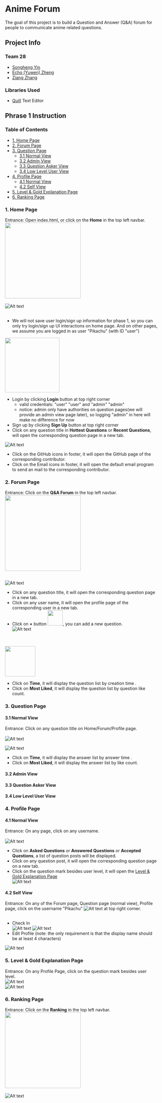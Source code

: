 # Anime Forum
The goal of this project is to build a Question and Answer (Q&A) forum for people to communicate anime related questions. 

## Project Info
### Team 28
* [Songheng Yin](https://github.com/ReinaKousaka)
* [Echo (Yuwen) Zheng](https://github.com/echoztoronto)
* [Ziang Zhang](https://github.com/Ziang-Zhang)

### Libraries Used 
* [Quill](https://quilljs.com/) Text Editor







## Phrase 1 Instruction
### Table of Contents
- [1. Home Page](#1-home-page)
- [2. Forum Page](#2-forum-page)
- [3. Question Page](#3-question-page)
  * [3.1 Normal View](#31-normal-view)
  * [3.2 Admin View](#32-admin-view)
  * [3.3 Question Asker View](#33-question-asker-view)
  * [3.4 Low Level User View](#34-low-level-user-view)
- [4. Profile Page](#4-profile-page)
  * [4.1 Normal View](#41-normal-view)
  * [4.2 Self View](#42-self-view)
- [5. Level & Gold Explanation Page](#5-level---gold-explanation-page)
- [6. Ranking Page](#6-ranking-page)


### 1. Home Page
Entrance: Open index.html, or click on the __Home__ in the top left navbar. <img src="/images/readme/phase1/navbar.jpg" width="250px"> <br/><br/> 
![Alt text](/images/readme/phase1/home.jpg?raw=true) <br/> <br/>

* We will not save user login/sign up information for phase 1, so you can only try login/sign up UI interactions on home page. And on other pages, we assume you are logged in as user "Pikachu" (with ID "user")<br/>

<img src="/images/readme/phase1/login_signup.jpg" width="180px"><br/>

* Login by clicking __Login__ button at top right corner
  * valid credentials: "user" "user" and "admin" "admin" 
  * notice: admin only have authorities on question pages(we will provide an admin view page later), so logging "admin" in here will make no difference for now
* Sign up by clicking __Sign Up__ button at top right corner
* Click on any question title in __Hottest Questions__ or __Recent Questions__, will open the corresponding question page in a new tab. <br/>

![Alt text](/images/readme/phase1/foot.jpg?raw=true) <br/>
* Click on the GitHub icons in footer, it will open the GitHub page of the corresponding contributor. 
* Click on the Email icons in footer, it will open the default email program to send an mail to the corresponding contributor. 


### 2. Forum Page
Entrance: Click on the __Q&A Forum__ in the top left navbar. <img src="/images/readme/phase1/navbar.jpg" width="250px"><br/> <br/> 

![Alt text](/images/readme/phase1/forum.jpg?raw=true) <br/>

* Click on any question title, it will open the corresponding question page in a new tab.
* Click on any user name, it will open the profile page of the corresponding user in a new tab.
* Click on __+__ button <img src="/images/readme/phase1/add_btn.jpg" width="50">, you can add a new question. <br/>
![Alt text](/images/readme/phase1/new_question.jpg?raw=true) <br/><br/><br/>

<img src="/images/readme/phase1/sort.jpg" width="100px"> <br/>
* Click on __Time__, it will display the question list by creation time .
* Click on __Most Liked__, it will display the question list by question like count.





### 3. Question Page
#### 3.1 Normal View
Entrance: Click on any question title on Home/Forum/Profile page. <br/> <br/>
![Alt text](/images/readme/phase1/question.jpg?raw=true) <br/>


![Alt text](/images/readme/phase1/sort.jpg?raw=true) <br/>
* Click on __Time__, it will display the answer list by answer time .
* Click on __Most Liked__, it will display the answer list by like count.

#### 3.2 Admin View
#### 3.3 Question Asker View
#### 3.4 Low Level User View


### 4. Profile Page
#### 4.1 Normal View
Entrance: On any page, click on any username.<br/> <br/> 
![Alt text](/images/readme/phase1/profile.jpg?raw=true "User Profile Page") <br/> 
* Click on __Asked Questions__ or __Answered Questions__ or __Accepted Questions__, a list of question posts will be displayed.<br/> 
* Click on any question post, it will open the corresponding question page on a new tab.
* Click on the question mark besides user level, it will open the [Level & Gold Explanation Page](#5-level---gold-explanation-page) <br/>   ![Alt text](/images/readme/phase1/rule_icon.jpg?raw=true)


#### 4.2 Self View
Entrance: On any of the Forum page, Question page (normal view), Profile page, click on the username "Pikachu" ![Alt text](/images/readme/phase1/user_pikachu.jpg?raw=true "Entrance" ) at top right corner. <br/><br/> 
* Check In <br/> ![Alt text](/images/readme/phase1/checkin_before.jpg?raw=true "Check In-before") ![Alt text](/images/readme/phase1/checkin_after.jpg?raw=true "Check In-after")<br/>  
* Edit Profile (note: the only requirement is that the display name should be at least 4 characters)  <br/> 

![Alt text](/images/readme/phase1/profile_edit.jpg?raw=true "Check In-after") <br/> 



### 5. Level & Gold Explanation Page
Entrance: On any Profile Page, click on the question mark besides user level. <br/> ![Alt text](/images/readme/phase1/rule_icon.jpg?raw=true)<br/> 
![Alt text](/images/readme/phase1/rule.jpg?raw=true)



### 6. Ranking Page
Entrance: Click on the __Ranking__ in the top left navbar. <img src="/images/readme/phase1/navbar.jpg" width="250px"><br/> <br/> 
![Alt text](/images/readme/phase1/ranking.jpg?raw=true) <br/>
